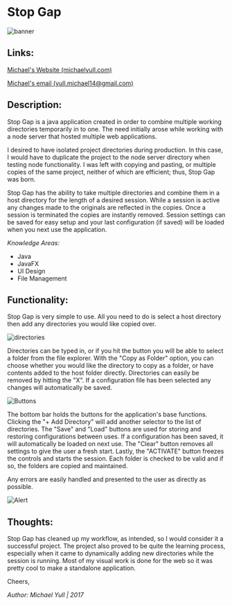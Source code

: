 # Stop Gap

![banner](http://www.michaelyull.com/stopgap/images/stopgapbanner1.png)

## Links:
[Michael's Website (michaelyull.com)](http://www.michaelyull.com)

[Michael's email (yull.michael14@gmail.com)](mailto:yull.michael14@gmail.com)

## Description:

Stop Gap is a java application created in order to combine multiple working directories temporarily in to one. The need initially arose while working with a node server that hosted multiple web applications.

I desired to have isolated project directories during production. In this case, I would have to duplicate the project to the node server directory when testing node functionality. I was left with copying and pasting, or multiple copies of the same project, neither of which are efficient; thus, Stop Gap was born. 

Stop Gap has the ability to take multiple directories and combine them in a host directory for the length of a desired session. While a session is active any changes made to the originals are reflected in the copies. Once a session is terminated the copies are instantly removed. Session settings can be saved for easy setup and your last configuration (if saved) will be loaded when you next use the application. 

*Knowledge Areas:*
* Java
* JavaFX
* UI Design
* File Management

## Functionality: 

Stop Gap is very simple to use. All you need to do is select a host directory then add any directories you would like copied over.

![directories](http://www.michaelyull.com/stopgap/images/stopgap2.png)

Directories can be typed in, or if you hit the button you will be able to select a folder from the file explorer. With the "Copy as Folder" option, you can choose whether you would like the directory to copy as a folder, or have contents added to the host folder directly. Directories can easily be removed by hitting the "X". If a configuration file has been selected any changes will automatically be saved.

![Buttons](http://www.michaelyull.com/stopgap/images/stopgap3.png)

The bottom bar holds the buttons for the application's base functions. Clicking the "+ Add Directory" will add another selector to the list of directories. The "Save" and "Load" buttons are used for storing and restoring configurations between uses. If a configuration has been saved, it will automatically be loaded on next use. The "Clear" button removes all settings to give the user a fresh start. Lastly, the "ACTIVATE" button freezes the controls and starts the session. Each folder is checked to be valid and if so, the folders are copied and maintained.

Any errors are easily handled and presented to the user as directly as possible. 

![Alert](http://www.michaelyull.com/stopgap/images/stopgap4.png)

## Thoughts:

Stop Gap has cleaned up my workflow, as intended, so I would consider it a successful project. The project also proved to be quite the learning process, especially when it came to dynamically adding new directories while the session is running. Most of my visual work is done for the web so it was pretty cool to make a standalone application. 

Cheers,

*Author: Michael Yull | 2017* 

